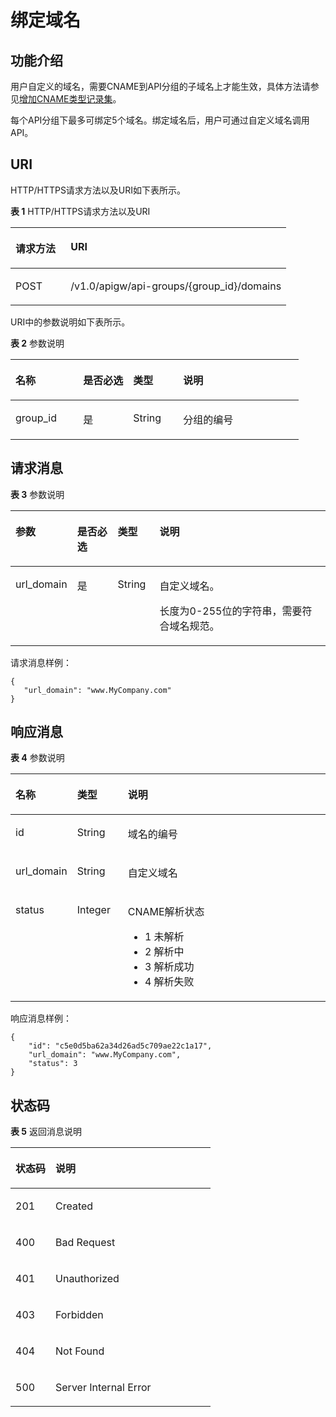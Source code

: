 # 绑定域名<a name="ZH-CN_TOPIC_0000001082221225"></a>

## 功能介绍<a name="zh-cn_topic_0118924566_section173482301428"></a>

用户自定义的域名，需要CNAME到API分组的子域名上才能生效，具体方法请参见[增加CNAME类型记录集](https://support.huaweicloud.com/usermanual-dns/dns_usermanual_0010.html)。

每个API分组下最多可绑定5个域名。绑定域名后，用户可通过自定义域名调用API。

## URI<a name="zh-cn_topic_0118924566_section1336323014423"></a>

HTTP/HTTPS请求方法以及URI如下表所示。

**表 1**  HTTP/HTTPS请求方法以及URI

<a name="zh-cn_topic_0118924566_table1439319294431"></a>
<table><thead align="left"><tr id="zh-cn_topic_0118924566_row1393229154314"><th class="cellrowborder" valign="top" width="20%" id="mcps1.2.3.1.1"><p id="zh-cn_topic_0118924566_p14361448204314"><a name="zh-cn_topic_0118924566_p14361448204314"></a><a name="zh-cn_topic_0118924566_p14361448204314"></a>请求方法</p>
</th>
<th class="cellrowborder" valign="top" width="80%" id="mcps1.2.3.1.2"><p id="zh-cn_topic_0118924566_p1936174864316"><a name="zh-cn_topic_0118924566_p1936174864316"></a><a name="zh-cn_topic_0118924566_p1936174864316"></a>URI</p>
</th>
</tr>
</thead>
<tbody><tr id="zh-cn_topic_0118924566_row8393122914436"><td class="cellrowborder" valign="top" width="20%" headers="mcps1.2.3.1.1 "><p id="zh-cn_topic_0118924566_p1236111482435"><a name="zh-cn_topic_0118924566_p1236111482435"></a><a name="zh-cn_topic_0118924566_p1236111482435"></a>POST</p>
</td>
<td class="cellrowborder" valign="top" width="80%" headers="mcps1.2.3.1.2 "><p id="zh-cn_topic_0118924566_p11361848184318"><a name="zh-cn_topic_0118924566_p11361848184318"></a><a name="zh-cn_topic_0118924566_p11361848184318"></a>/v1.0/apigw/api-groups/{group_id}/domains</p>
</td>
</tr>
</tbody>
</table>

URI中的参数说明如下表所示。

**表 2**  参数说明

<a name="zh-cn_topic_0118924566_table339495"></a>
<table><thead align="left"><tr id="zh-cn_topic_0118924566_row19182484"><th class="cellrowborder" valign="top" width="23.46765323467653%" id="mcps1.2.5.1.1"><p id="zh-cn_topic_0118924566_p10277368"><a name="zh-cn_topic_0118924566_p10277368"></a><a name="zh-cn_topic_0118924566_p10277368"></a>名称</p>
</th>
<th class="cellrowborder" valign="top" width="17.348265173482652%" id="mcps1.2.5.1.2"><p id="zh-cn_topic_0118924566_p27160509"><a name="zh-cn_topic_0118924566_p27160509"></a><a name="zh-cn_topic_0118924566_p27160509"></a>是否必选</p>
</th>
<th class="cellrowborder" valign="top" width="17.348265173482652%" id="mcps1.2.5.1.3"><p id="zh-cn_topic_0118924566_p52517643"><a name="zh-cn_topic_0118924566_p52517643"></a><a name="zh-cn_topic_0118924566_p52517643"></a>类型</p>
</th>
<th class="cellrowborder" valign="top" width="41.835816418358164%" id="mcps1.2.5.1.4"><p id="zh-cn_topic_0118924566_p26070665"><a name="zh-cn_topic_0118924566_p26070665"></a><a name="zh-cn_topic_0118924566_p26070665"></a>说明</p>
</th>
</tr>
</thead>
<tbody><tr id="zh-cn_topic_0118924566_row31349087"><td class="cellrowborder" valign="top" width="23.46765323467653%" headers="mcps1.2.5.1.1 "><p id="zh-cn_topic_0118924566_p56248118"><a name="zh-cn_topic_0118924566_p56248118"></a><a name="zh-cn_topic_0118924566_p56248118"></a>group_id</p>
</td>
<td class="cellrowborder" valign="top" width="17.348265173482652%" headers="mcps1.2.5.1.2 "><p id="zh-cn_topic_0118924566_p59803701"><a name="zh-cn_topic_0118924566_p59803701"></a><a name="zh-cn_topic_0118924566_p59803701"></a>是</p>
</td>
<td class="cellrowborder" valign="top" width="17.348265173482652%" headers="mcps1.2.5.1.3 "><p id="zh-cn_topic_0118924566_p12261637"><a name="zh-cn_topic_0118924566_p12261637"></a><a name="zh-cn_topic_0118924566_p12261637"></a>String</p>
</td>
<td class="cellrowborder" valign="top" width="41.835816418358164%" headers="mcps1.2.5.1.4 "><p id="zh-cn_topic_0118924566_p53668558"><a name="zh-cn_topic_0118924566_p53668558"></a><a name="zh-cn_topic_0118924566_p53668558"></a>分组的编号</p>
</td>
</tr>
</tbody>
</table>

## 请求消息<a name="zh-cn_topic_0118924566_section73637302425"></a>

**表 3**  参数说明

<a name="zh-cn_topic_0118924566_table1136319301429"></a>
<table><thead align="left"><tr id="zh-cn_topic_0118924566_row748813306425"><th class="cellrowborder" valign="top" width="15.46154615461546%" id="mcps1.2.5.1.1"><p id="zh-cn_topic_0118924566_p9488143084210"><a name="zh-cn_topic_0118924566_p9488143084210"></a><a name="zh-cn_topic_0118924566_p9488143084210"></a>参数</p>
</th>
<th class="cellrowborder" valign="top" width="13.4013401340134%" id="mcps1.2.5.1.2"><p id="zh-cn_topic_0118924566_p148843017426"><a name="zh-cn_topic_0118924566_p148843017426"></a><a name="zh-cn_topic_0118924566_p148843017426"></a>是否必选</p>
</th>
<th class="cellrowborder" valign="top" width="13.4013401340134%" id="mcps1.2.5.1.3"><p id="zh-cn_topic_0118924566_p9488830164214"><a name="zh-cn_topic_0118924566_p9488830164214"></a><a name="zh-cn_topic_0118924566_p9488830164214"></a>类型</p>
</th>
<th class="cellrowborder" valign="top" width="57.73577357735774%" id="mcps1.2.5.1.4"><p id="zh-cn_topic_0118924566_p1048813014421"><a name="zh-cn_topic_0118924566_p1048813014421"></a><a name="zh-cn_topic_0118924566_p1048813014421"></a>说明</p>
</th>
</tr>
</thead>
<tbody><tr id="zh-cn_topic_0118924566_row048883014426"><td class="cellrowborder" valign="top" width="15.46154615461546%" headers="mcps1.2.5.1.1 "><p id="zh-cn_topic_0118924566_p448819305424"><a name="zh-cn_topic_0118924566_p448819305424"></a><a name="zh-cn_topic_0118924566_p448819305424"></a>url_domain</p>
</td>
<td class="cellrowborder" valign="top" width="13.4013401340134%" headers="mcps1.2.5.1.2 "><p id="zh-cn_topic_0118924566_p94882308421"><a name="zh-cn_topic_0118924566_p94882308421"></a><a name="zh-cn_topic_0118924566_p94882308421"></a>是</p>
</td>
<td class="cellrowborder" valign="top" width="13.4013401340134%" headers="mcps1.2.5.1.3 "><p id="zh-cn_topic_0118924566_p248893016423"><a name="zh-cn_topic_0118924566_p248893016423"></a><a name="zh-cn_topic_0118924566_p248893016423"></a>String</p>
</td>
<td class="cellrowborder" valign="top" width="57.73577357735774%" headers="mcps1.2.5.1.4 "><p id="zh-cn_topic_0118924566_p17713871468"><a name="zh-cn_topic_0118924566_p17713871468"></a><a name="zh-cn_topic_0118924566_p17713871468"></a>自定义域名。</p>
<p id="zh-cn_topic_0118924566_p948883074219"><a name="zh-cn_topic_0118924566_p948883074219"></a><a name="zh-cn_topic_0118924566_p948883074219"></a>长度为0-255位的字符串，需要符合域名规范。</p>
</td>
</tr>
</tbody>
</table>

请求消息样例：

```
{
   "url_domain": "www.MyCompany.com"
}
```

## 响应消息<a name="zh-cn_topic_0118924566_section9395153012420"></a>

**表 4**  参数说明

<a name="zh-cn_topic_0118924566_table7395123013420"></a>
<table><thead align="left"><tr id="zh-cn_topic_0118924566_row114881330104215"><th class="cellrowborder" valign="top" width="18.18%" id="mcps1.2.4.1.1"><p id="zh-cn_topic_0118924566_p19488153019429"><a name="zh-cn_topic_0118924566_p19488153019429"></a><a name="zh-cn_topic_0118924566_p19488153019429"></a>名称</p>
</th>
<th class="cellrowborder" valign="top" width="16.16%" id="mcps1.2.4.1.2"><p id="zh-cn_topic_0118924566_p248853014422"><a name="zh-cn_topic_0118924566_p248853014422"></a><a name="zh-cn_topic_0118924566_p248853014422"></a>类型</p>
</th>
<th class="cellrowborder" valign="top" width="65.66%" id="mcps1.2.4.1.3"><p id="zh-cn_topic_0118924566_p64882308421"><a name="zh-cn_topic_0118924566_p64882308421"></a><a name="zh-cn_topic_0118924566_p64882308421"></a>说明</p>
</th>
</tr>
</thead>
<tbody><tr id="zh-cn_topic_0118924566_row12488203074215"><td class="cellrowborder" valign="top" width="18.18%" headers="mcps1.2.4.1.1 "><p id="zh-cn_topic_0118924566_p1448813305421"><a name="zh-cn_topic_0118924566_p1448813305421"></a><a name="zh-cn_topic_0118924566_p1448813305421"></a>id</p>
</td>
<td class="cellrowborder" valign="top" width="16.16%" headers="mcps1.2.4.1.2 "><p id="zh-cn_topic_0118924566_p18488163024218"><a name="zh-cn_topic_0118924566_p18488163024218"></a><a name="zh-cn_topic_0118924566_p18488163024218"></a>String</p>
</td>
<td class="cellrowborder" valign="top" width="65.66%" headers="mcps1.2.4.1.3 "><p id="zh-cn_topic_0118924566_p94886306423"><a name="zh-cn_topic_0118924566_p94886306423"></a><a name="zh-cn_topic_0118924566_p94886306423"></a>域名的编号</p>
</td>
</tr>
<tr id="zh-cn_topic_0118924566_row17488133012421"><td class="cellrowborder" valign="top" width="18.18%" headers="mcps1.2.4.1.1 "><p id="zh-cn_topic_0118924566_p2488113017427"><a name="zh-cn_topic_0118924566_p2488113017427"></a><a name="zh-cn_topic_0118924566_p2488113017427"></a>url_domain</p>
</td>
<td class="cellrowborder" valign="top" width="16.16%" headers="mcps1.2.4.1.2 "><p id="zh-cn_topic_0118924566_p4488183013424"><a name="zh-cn_topic_0118924566_p4488183013424"></a><a name="zh-cn_topic_0118924566_p4488183013424"></a>String</p>
</td>
<td class="cellrowborder" valign="top" width="65.66%" headers="mcps1.2.4.1.3 "><p id="zh-cn_topic_0118924566_p04888306421"><a name="zh-cn_topic_0118924566_p04888306421"></a><a name="zh-cn_topic_0118924566_p04888306421"></a>自定义域名</p>
</td>
</tr>
<tr id="zh-cn_topic_0118924566_row748812305426"><td class="cellrowborder" valign="top" width="18.18%" headers="mcps1.2.4.1.1 "><p id="zh-cn_topic_0118924566_p124888301424"><a name="zh-cn_topic_0118924566_p124888301424"></a><a name="zh-cn_topic_0118924566_p124888301424"></a>status</p>
</td>
<td class="cellrowborder" valign="top" width="16.16%" headers="mcps1.2.4.1.2 "><p id="zh-cn_topic_0118924566_p64881305424"><a name="zh-cn_topic_0118924566_p64881305424"></a><a name="zh-cn_topic_0118924566_p64881305424"></a>Integer</p>
</td>
<td class="cellrowborder" valign="top" width="65.66%" headers="mcps1.2.4.1.3 "><p id="zh-cn_topic_0118924566_p2488103044219"><a name="zh-cn_topic_0118924566_p2488103044219"></a><a name="zh-cn_topic_0118924566_p2488103044219"></a>CNAME解析状态</p>
<a name="zh-cn_topic_0118924566_ul53721145134416"></a><a name="zh-cn_topic_0118924566_ul53721145134416"></a><ul id="zh-cn_topic_0118924566_ul53721145134416"><li>1 未解析</li><li>2 解析中</li><li>3 解析成功</li><li>4 解析失败</li></ul>
</td>
</tr>
</tbody>
</table>

响应消息样例：

```
{
	"id": "c5e0d5ba62a34d26ad5c709ae22c1a17",
	"url_domain": "www.MyCompany.com",
	"status": 3
}
```

## 状态码<a name="zh-cn_topic_0118924566_section338043011426"></a>

**表 5**  返回消息说明

<a name="zh-cn_topic_0118924566_table1338010302424"></a>
<table><thead align="left"><tr id="zh-cn_topic_0118924566_row048810308426"><th class="cellrowborder" valign="top" width="20%" id="mcps1.2.3.1.1"><p id="zh-cn_topic_0118924566_p174881730194216"><a name="zh-cn_topic_0118924566_p174881730194216"></a><a name="zh-cn_topic_0118924566_p174881730194216"></a>状态码</p>
</th>
<th class="cellrowborder" valign="top" width="80%" id="mcps1.2.3.1.2"><p id="zh-cn_topic_0118924566_p848863018429"><a name="zh-cn_topic_0118924566_p848863018429"></a><a name="zh-cn_topic_0118924566_p848863018429"></a>说明</p>
</th>
</tr>
</thead>
<tbody><tr id="zh-cn_topic_0118924566_row94881130104218"><td class="cellrowborder" valign="top" width="20%" headers="mcps1.2.3.1.1 "><p id="zh-cn_topic_0118924566_p7488163084211"><a name="zh-cn_topic_0118924566_p7488163084211"></a><a name="zh-cn_topic_0118924566_p7488163084211"></a>201</p>
</td>
<td class="cellrowborder" valign="top" width="80%" headers="mcps1.2.3.1.2 "><p id="zh-cn_topic_0118924566_p948803015424"><a name="zh-cn_topic_0118924566_p948803015424"></a><a name="zh-cn_topic_0118924566_p948803015424"></a>Created</p>
</td>
</tr>
<tr id="zh-cn_topic_0118924566_row1948893004211"><td class="cellrowborder" valign="top" width="20%" headers="mcps1.2.3.1.1 "><p id="zh-cn_topic_0118924566_p14488113015426"><a name="zh-cn_topic_0118924566_p14488113015426"></a><a name="zh-cn_topic_0118924566_p14488113015426"></a>400</p>
</td>
<td class="cellrowborder" valign="top" width="80%" headers="mcps1.2.3.1.2 "><p id="zh-cn_topic_0118924566_p164881130154211"><a name="zh-cn_topic_0118924566_p164881130154211"></a><a name="zh-cn_topic_0118924566_p164881130154211"></a>Bad Request</p>
</td>
</tr>
<tr id="zh-cn_topic_0118924566_row9488173084210"><td class="cellrowborder" valign="top" width="20%" headers="mcps1.2.3.1.1 "><p id="zh-cn_topic_0118924566_p24883304428"><a name="zh-cn_topic_0118924566_p24883304428"></a><a name="zh-cn_topic_0118924566_p24883304428"></a>401</p>
</td>
<td class="cellrowborder" valign="top" width="80%" headers="mcps1.2.3.1.2 "><p id="zh-cn_topic_0118924566_p1848810308429"><a name="zh-cn_topic_0118924566_p1848810308429"></a><a name="zh-cn_topic_0118924566_p1848810308429"></a>Unauthorized</p>
</td>
</tr>
<tr id="zh-cn_topic_0118924566_row1488230194211"><td class="cellrowborder" valign="top" width="20%" headers="mcps1.2.3.1.1 "><p id="zh-cn_topic_0118924566_p6488133064210"><a name="zh-cn_topic_0118924566_p6488133064210"></a><a name="zh-cn_topic_0118924566_p6488133064210"></a>403</p>
</td>
<td class="cellrowborder" valign="top" width="80%" headers="mcps1.2.3.1.2 "><p id="zh-cn_topic_0118924566_p10488193018426"><a name="zh-cn_topic_0118924566_p10488193018426"></a><a name="zh-cn_topic_0118924566_p10488193018426"></a>Forbidden</p>
</td>
</tr>
<tr id="zh-cn_topic_0118924566_row174882030134217"><td class="cellrowborder" valign="top" width="20%" headers="mcps1.2.3.1.1 "><p id="zh-cn_topic_0118924566_p144883304428"><a name="zh-cn_topic_0118924566_p144883304428"></a><a name="zh-cn_topic_0118924566_p144883304428"></a>404</p>
</td>
<td class="cellrowborder" valign="top" width="80%" headers="mcps1.2.3.1.2 "><p id="zh-cn_topic_0118924566_p4488103094212"><a name="zh-cn_topic_0118924566_p4488103094212"></a><a name="zh-cn_topic_0118924566_p4488103094212"></a>Not Found</p>
</td>
</tr>
<tr id="zh-cn_topic_0118924566_row5488183024215"><td class="cellrowborder" valign="top" width="20%" headers="mcps1.2.3.1.1 "><p id="zh-cn_topic_0118924566_p17488163014423"><a name="zh-cn_topic_0118924566_p17488163014423"></a><a name="zh-cn_topic_0118924566_p17488163014423"></a>500</p>
</td>
<td class="cellrowborder" valign="top" width="80%" headers="mcps1.2.3.1.2 "><p id="zh-cn_topic_0118924566_p048813014216"><a name="zh-cn_topic_0118924566_p048813014216"></a><a name="zh-cn_topic_0118924566_p048813014216"></a>Server Internal Error</p>
</td>
</tr>
</tbody>
</table>

